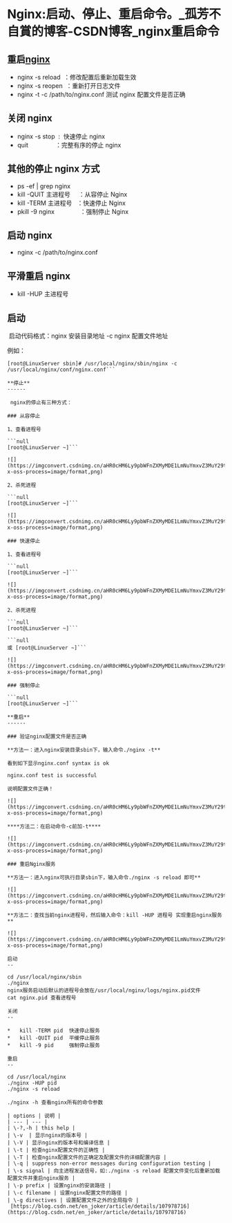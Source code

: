 # Nginx:启动、停止、重启命令。_孤芳不自賞的博客-CSDN博客_nginx重启命令
## 重启[nginx](https://so.csdn.net/so/search?q=nginx&spm=1001.2101.3001.7020)

-   nginx -s reload  ：修改配置后重新加载生效
-   nginx -s reopen  ：重新打开日志文件
-   nginx -t -c /path/to/nginx.conf 测试 nginx 配置文件是否正确

## 关闭 nginx

-   nginx -s stop  :  快速停止 nginx
-   quit                ：完整有序的停止 nginx

## 其他的停止 nginx 方式

-   ps -ef | grep nginx
-   kill -QUIT 主进程号     ：从容停止 Nginx
-   kill -TERM 主进程号   ：快速停止 Nginx
-   pkill -9 nginx               ：强制停止 Nginx

## 启动 nginx

-   nginx -c /path/to/nginx.conf

## 平滑重启 nginx

-   kill -HUP 主进程号

## 启动

 启动代码格式：nginx 安装目录地址 -c nginx 配置文件地址

例如：

````null
[root@LinuxServer sbin]# /usr/local/nginx/sbin/nginx -c /usr/local/nginx/conf/nginx.conf```

**停止**
------

 nginx的停止有三种方式：

### 从容停止

1、查看进程号

```null
[root@LinuxServer ~]```

![](https://imgconvert.csdnimg.cn/aHR0cHM6Ly9pbWFnZXMyMDE1LmNuYmxvZ3MuY29tL2Jsb2cvODQ4NTUyLzIwMTYwMS84NDg1NTItMjAxNjAxMDIxODI3NDQ4NTQtMTI5MTA1MzUxNy5wbmc?x-oss-process=image/format,png)

2、杀死进程

```null
[root@LinuxServer ~]```

![](https://imgconvert.csdnimg.cn/aHR0cHM6Ly9pbWFnZXMyMDE1LmNuYmxvZ3MuY29tL2Jsb2cvODQ4NTUyLzIwMTYwMS84NDg1NTItMjAxNjAxMDIxODI2NTIzNTQtOTYwMjgxMjc0LnBuZw?x-oss-process=image/format,png)

### 快速停止

1、查看进程号

```null
[root@LinuxServer ~]```

![](https://imgconvert.csdnimg.cn/aHR0cHM6Ly9pbWFnZXMyMDE1LmNuYmxvZ3MuY29tL2Jsb2cvODQ4NTUyLzIwMTYwMS84NDg1NTItMjAxNjAxMDIxODMxMDM2NTEtMTg1OTQ1MzIwOC5wbmc?x-oss-process=image/format,png)

2、杀死进程

```null
[root@LinuxServer ~]```

```null
或 [root@LinuxServer ~]```

![](https://imgconvert.csdnimg.cn/aHR0cHM6Ly9pbWFnZXMyMDE1LmNuYmxvZ3MuY29tL2Jsb2cvODQ4NTUyLzIwMTYwMS84NDg1NTItMjAxNjAxMDIxODMzNDAwMTAtMjAyNDIxMjQ1MS5wbmc?x-oss-process=image/format,png)

### 强制停止

```null
[root@LinuxServer ~]```

**重启**
------

### 验证nginx配置文件是否正确

**方法一：进入nginx安装目录sbin下，输入命令./nginx -t**

看到如下显示nginx.conf syntax is ok

nginx.conf test is successful

说明配置文件正确！

![](https://imgconvert.csdnimg.cn/aHR0cHM6Ly9pbWFnZXMyMDE1LmNuYmxvZ3MuY29tL2Jsb2cvODQ4NTUyLzIwMTYwMS84NDg1NTItMjAxNjAxMDIxODQ2MzM0MzItMTI2ODc4MjMzOC5wbmc?x-oss-process=image/format,png)

****方法二：在启动命令-c前加-t****

![](https://imgconvert.csdnimg.cn/aHR0cHM6Ly9pbWFnZXMyMDE1LmNuYmxvZ3MuY29tL2Jsb2cvODQ4NTUyLzIwMTYwMS84NDg1NTItMjAxNjAxMDIxODUwMjMzODUtNDU2NjEyMTgwLnBuZw?x-oss-process=image/format,png)

### 重启Nginx服务

**方法一：进入nginx可执行目录sbin下，输入命令./nginx -s reload 即可**

![](https://imgconvert.csdnimg.cn/aHR0cHM6Ly9pbWFnZXMyMDE1LmNuYmxvZ3MuY29tL2Jsb2cvODQ4NTUyLzIwMTYwMS84NDg1NTItMjAxNjAxMDIxODU1MjEwNTctMTM0MTM4MDkwNS5wbmc?x-oss-process=image/format,png)

**方法二：查找当前nginx进程号，然后输入命令：kill -HUP 进程号 实现重启nginx服务**

![](https://imgconvert.csdnimg.cn/aHR0cHM6Ly9pbWFnZXMyMDE1LmNuYmxvZ3MuY29tL2Jsb2cvODQ4NTUyLzIwMTYwMS84NDg1NTItMjAxNjAxMDIxODU4MzgxNjctMjM0ODU2NTA2LnBuZw?x-oss-process=image/format,png)

启动
--

cd /usr/local/nginx/sbin  
./nginx  
nginx服务启动后默认的进程号会放在/usr/local/nginx/logs/nginx.pid文件  
cat nginx.pid 查看进程号

关闭
--

*   kill -TERM pid  快速停止服务
*   kill -QUIT pid  平缓停止服务
*   kill -9 pid     强制停止服务

重启
--

cd /usr/local/nginx  
./nginx -HUP pid  
./nginx -s reload

./nginx -h 查看nginx所有的命令参数

| options | 说明 |
| --- | --- |
| \-?,-h | this help |
| \-v  | 显示nginx的版本号 |
| \-V | 显示nginx的版本号和编译信息 |
| \-t | 检查nginx配置文件的正确性 |
| \-T | 检查nginx配置文件的正确定及配置文件的详细配置内容 |
| \-q | suppress non-error messages during configuration testing |
| \-s signal | 向主进程发送信号，如:./nginx -s reload 配置文件变化后重新加载配置文件并重启nginx服务 |
| \-p prefix | 设置nginx的安装路径 |
| \-c filename | 设置nginx配置文件的路径 |
| \-g directives | 设置配置文件之外的全局指令 | 
 [https://blog.csdn.net/en_joker/article/details/107978716](https://blog.csdn.net/en_joker/article/details/107978716)
````
